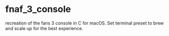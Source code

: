 # fnaf_3_console
recreation of the fans 3 console in C for macOS. Set terminal preset to brew and scale up for the best experience.
